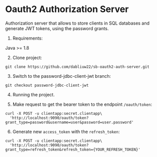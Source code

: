 # Oauth2 Authorization Server

Authorization server that allows to store clients in SQL databases and generate JWT tokens, using the password grants.

1. Requirements:

Java >= 1.8

2. Clone project:

```
git clone https://github.com/dabliuw22/sb-oauth2-auth-server.git
```

3. Switch to the password-jdbc-client-jwt branch:

```
git checkout password-jdbc-client-jwt
```

4. Running the project.

5. Make request to get the bearer token to the endpoint `/oauth/token`:

```
curl -X POST -u clientapp:secret.clientapp\
  'http://localhost:9090/oauth/token?grant_type=password&username=user&password=user.password'
```

6. Generate new `access_token` with the `refresh_token`:

```
curl -X POST -u clientapp:secret.clientapp\
  'http://localhost:9090/oauth/token?grant_type=refresh_token&refresh_token={YOUR_REFRESH_TOKEN}'
```